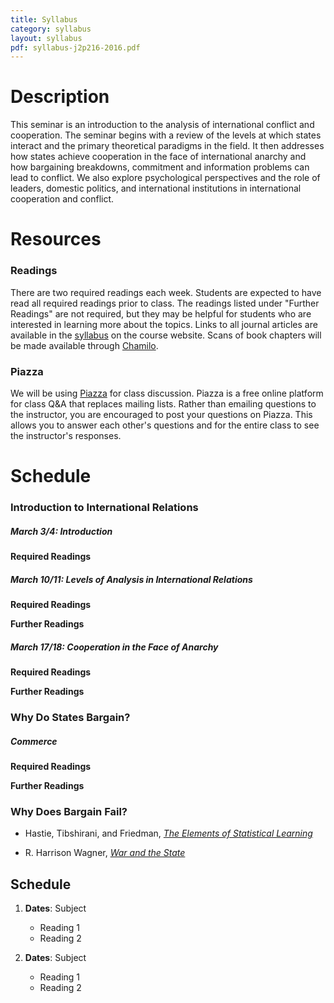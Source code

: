 ```yaml
---
title: Syllabus
category: syllabus
layout: syllabus
pdf: syllabus-j2p216-2016.pdf
---
```


# Description

This seminar is an introduction to the analysis of international conflict and cooperation. The seminar begins with a review of the levels at which states interact and the primary theoretical paradigms in the field. It then addresses how states achieve cooperation in the face of international anarchy and how bargaining breakdowns, commitment and information problems can lead to conflict. We also explore psychological perspectives and the role of leaders, domestic politics, and international institutions in international cooperation and conflict.


# Resources

### Readings

There are two required readings each week. Students are expected to have read all required readings prior to class. The readings listed under "Further Readings" are not required, but they may be helpful for students who are interested in learning more about the topics. Links to all journal articles are available in the [syllabus](http://retowuest.github.io/j2p216/syllabus) on the course website. Scans of book chapters will be made available through [Chamilo](https://chamilo.unige.ch/).

### Piazza

We will be using [Piazza](https://piazza.com/university_of_geneva/spring2016/j2p216/home) for class discussion. Piazza is a free online platform for class Q&A that replaces mailing lists. Rather than emailing questions to the instructor, you are encouraged to post your questions on Piazza. This allows you to answer each other's questions and for the entire class to see the instructor's responses.


# Schedule

### Introduction to International Relations

##### March 3/4: Introduction

**Required Readings**



##### March 10/11: Levels of Analysis in International Relations

**Required Readings**

**Further Readings**

##### March 17/18: Cooperation in the Face of Anarchy

**Required Readings**

**Further Readings**


### Why Do States Bargain?

##### Commerce

**Required Readings**

**Further Readings**


### Why Does Bargain Fail?


* Hastie, Tibshirani, and Friedman,
  [*The Elements of Statistical Learning*](http://statweb.stanford.edu/~tibs/ElemStatLearn/)

* R. Harrison Wagner,
  [*War and the State*](http://www.amazon.com/War-State-Theory-International-Politics/dp/0472069810)


## Schedule

1. **Dates**: Subject
    * Reading 1
    * Reading 2

2. **Dates**: Subject
    * Reading 1
    * Reading 2
